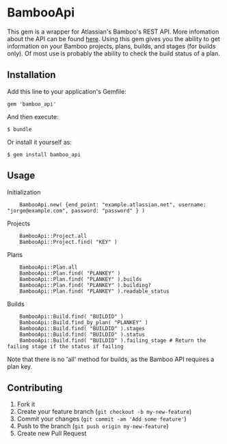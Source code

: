 # BambooApi

This gem is a wrapper for Atlassian's Bamboo's REST API. More infomation about the API can be found [here](https://developer.atlassian.com/display/BAMBOODEV/Bamboo+REST+Resources). Using this gem gives you the ability to get information on your Bamboo projects, plans, builds, and stages (for builds only). Of most use is probably the ability to check the build status of a plan.

## Installation

Add this line to your application's Gemfile:

    gem 'bamboo_api'

And then execute:

    $ bundle

Or install it yourself as:

    $ gem install bamboo_api

## Usage

Initialization

		BambooApi.new( {end_point: "example.atlassian.net", username: "jorge@example.com", password: "password" } )

Projects

		BambooApi::Project.all
		BambooApi::Project.find( "KEY" )

Plans

		BambooApi::Plan.all
		BambooApi::Plan.find( "PLANKEY" )
		BambooApi::Plan.find( "PLANKEY" ).builds
		BambooApi::Plan.find( "PLANKEY" ).building?
		BambooApi::Plan.find( "PLANKEY" ).readable_status 

Builds

		BambooApi::Build.find( "BUILDID" )
		BambooApi::Build.find_by_plan( "PLANKEY" )
		BambooApi::Build.find( "BUILDID" ).stages
		BambooApi::Build.find( "BUILDID" ).status
		BambooApi::Build.find( "BUILDID" ).failing_stage # Return the failing stage if the status if failing

Note that there is no 'all' method for builds, as the Bamboo API requires a plan key.

## Contributing

1. Fork it
2. Create your feature branch (`git checkout -b my-new-feature`)
3. Commit your changes (`git commit -am 'Add some feature'`)
4. Push to the branch (`git push origin my-new-feature`)
5. Create new Pull Request
